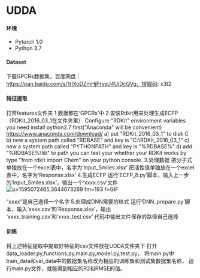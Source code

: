 # UDDA
#### 环境
- Pytorch 1.0
- Python 3.7


#### Dataset

下载GPCRs数据集，百度网盘：https://pan.baidu.com/s/1rlXoDZmHjPryqJ4UjDcQVg，提取码: x3t2 

#### 特征提取
打开features文件夹
1.数据都在‘GPCRs’中
2.安装Rdkit用来处理生成ECFP（RDKit_2016_03_1在文件夹里）
Configure "RDKit" environment variables you need install python2.7 first("Anaconda" will be convenient) https://www.anaconda.com/download/ a) put "RDKit_2016_03_1" to disk C b) new a system path called "RDBASE" and key is "C:\RDKit_2016_03_1" c) new a system path called "PYTHONPATH" and key is "%RDBASE%" d) add "%RDBASE%\lib" to path you can test your whether your RDKit works by type "from rdkit import Chem" on your python console.
3.处理数据
把分子式单独放在一个excel表中，名字为‘Input_Smiles.xlsx’ 把活性值单独放在一个excel表中，名字为‘Response.xlsx’
4.生成ECFP
运行‘ECFP_8.py’脚本，输入上一步的’Input_Smiles.xlsx’，输出一个‘xxxx.csv’文件
![u=1595072465,3644073269 fm=193 f=GIF](https://user-images.githubusercontent.com/20634431/112744110-a12cc480-8fcf-11eb-9e18-b4beac419479.jpg)

“xxxx”是自己选择一个名字
5.处理成DNN需要的格式
运行‘DNN_prepare.py’脚本，输入‘xxxx.csv’和‘Response.xlsx’，输出 ‘xxxx_training.csv’和‘xxxx_test.csv’
代码中输出文件保存的路径自己选择

#### 训练
将上述特征提取中提取好特征的csv文件放在UDDA文件夹下
打开data_loader.py,functions.py,main.py,model.py,test.py，
将main.py中train_data和val_data中的数据集名称改为相应的训练集和测试集数据集名称，
运行main.py文件，就能得到相应的R2和RMSE的值。
